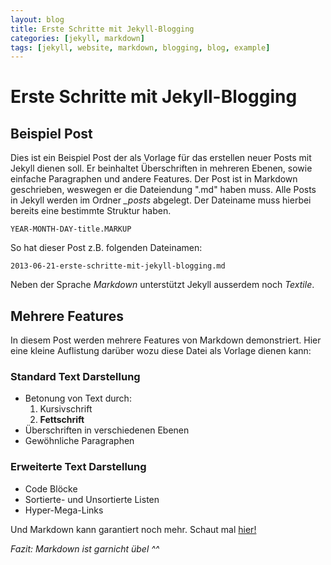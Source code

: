 ```yaml
---
layout: blog
title: Erste Schritte mit Jekyll-Blogging
categories: [jekyll, markdown]
tags: [jekyll, website, markdown, blogging, blog, example]
---
```



Erste Schritte mit Jekyll-Blogging
==================================

Beispiel Post
-------------

Dies ist ein Beispiel Post der als Vorlage für das erstellen neuer Posts mit Jekyll dienen soll.
Er beinhaltet Überschriften in mehreren Ebenen, sowie einfache Paragraphen und andere Features.
Der Post ist in Markdown geschrieben, weswegen er die Dateiendung ".md" haben muss. Alle Posts in
Jekyll werden im Ordner *\_posts* abgelegt. Der Dateiname muss hierbei bereits eine bestimmte 
Struktur haben.

	YEAR-MONTH-DAY-title.MARKUP

So hat dieser Post z.B. folgenden Dateinamen:

	2013-06-21-erste-schritte-mit-jekyll-blogging.md

Neben der Sprache *Markdown* unterstützt Jekyll ausserdem noch *Textile*.

Mehrere Features
----------------

In diesem Post werden mehrere Features von Markdown demonstriert. Hier eine kleine Auflistung darüber
wozu diese Datei als Vorlage dienen kann:

### Standard Text Darstellung

*	Betonung von Text durch:
	1.	Kursivschrift
	2.	**Fettschrift**
*	Überschriften in verschiedenen Ebenen
*	Gewöhnliche Paragraphen

### Erweiterte Text Darstellung

*	Code Blöcke
*	Sortierte- und Unsortierte Listen
*	Hyper-Mega-Links

Und Markdown kann garantiert noch mehr. Schaut mal [hier!](http://daringfireball.net/projects/markdown/syntax "Markdown Syntax Referenz")


*Fazit: Markdown ist garnicht übel ^^*


